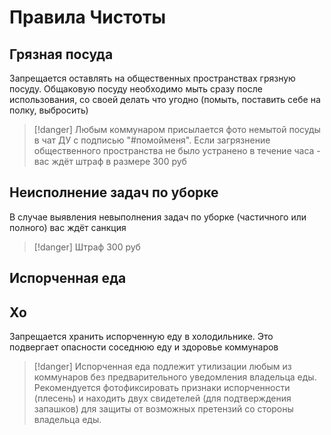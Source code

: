 # Правила Чистоты

## Грязная посуда
Запрещается оставлять на общественных пространствах грязную посуду. Общаковую посуду необходимо мыть сразу после использования, со своей делать что угодно (помыть, поставить себе на полку, выбросить)
> [!danger]
> Любым коммунаром присылается фото немытой посуды в чат ДУ с подписью "#помойменя". Если загрязнение общественного пространства не было устранено в течение часа - вас ждёт штраф в размере 300 руб

## Неисполнение задач по уборке
В случае выявления невыполнения задач по уборке (частичного или полного) вас ждёт санкция
> [!danger]
> Штраф 300 руб

## Испорченная еда

## Хо
Запрещается хранить испорченную еду в холодильнике. Это подвергает опасности соседнюю еду и здоровье коммунаров
> [!danger]
> Испорченная еда подлежит утилизации любым из коммунаров без предварительного уведомления владельца еды. Рекомендуется фотофиксировать признаки испорченности (плесень) и находить двух свидетелей (для подтверждения запашков) для защиты от возможных претензий со стороны владельца еды. 
